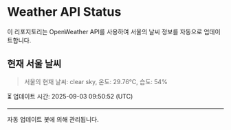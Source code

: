 
# Weather API Status

이 리포지토리는 OpenWeather API를 사용하여 서울의 날씨 정보를 자동으로 업데이트합니다.

## 현재 서울 날씨
> 서울의 현재 날씨: clear sky, 온도: 29.76°C, 습도: 54%

⏳ 업데이트 시간: 2025-09-03 09:50:52 (UTC)

---
자동 업데이트 봇에 의해 관리됩니다.
